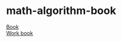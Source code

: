 # math-algorithm-book


[Book](https://gihyo.jp/book/2022/978-4-297-12521-9)  
[Work book](https://atcoder.jp/contests/math-and-algorithm)

